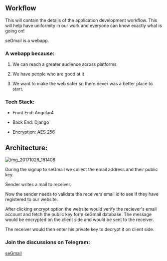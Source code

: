 ## Workflow
This will contain the details of the application development workflow.
This will help have uniformity in our work and everyone can know exactly what is going on!

seGmail is a webapp.

### A webapp because:

1. We can reach a greater audience across platforms

2. We have people who are good at it

3. We want to make the web safer so there never was a better place to start.

### Tech Stack:

- Front End:  Angular4

- Back End:   Django

- Encryption: AES 256

## Architecture: 

![img_20171028_181408](https://user-images.githubusercontent.com/33156557/32155861-19d59b50-bd60-11e7-8631-a80f5a64004a.jpg)





During the signup to seGmail we collect the email address and their public key. 

Sender writes a mail to receiver.

Now the sender needs to validate the receivers email id to see if they have registered to our website. 

After clicking encrypt option the website would verify the reciever's email account and fetch the public key form seGmail database. The message would be encrypted on the client side and would be sent to the receiver.

The receiver would then enter his private key to decrypt it on client side.


### Join the discussions on Telegram: 
[seGmail](t.me/seGmail)

